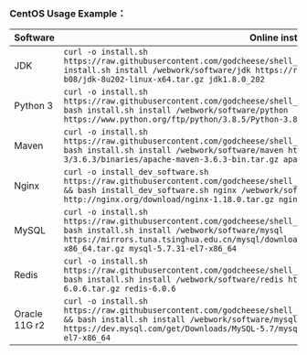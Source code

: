 
### CentOS Usage Example：

| Software | Online install | Offline install | Remark |
| -------- | -------------- | --------------- | ------ |
| JDK | ```curl -o install.sh https://raw.githubusercontent.com/godcheese/shell_bag/master/centos7/install_jdk.sh && bash install.sh install /webwork/software/jdk https://repo.huaweicloud.com/java/jdk/8u202-b08/jdk-8u202-linux-x64.tar.gz jdk1.8.0_202``` | ```curl -o install_dev_software.sh https://raw.githubusercontent.com/godcheese/shell_bag/master/centos7/install_jdk.sh && bash install.sh install /webwork/software/jdk jdk-8u202-linux-x64.tar.gz jdk1.8.0_202``` | / |
| Python 3 | ```curl -o install.sh https://raw.githubusercontent.com/godcheese/shell_bag/master/centos7/install_python3.sh && bash install.sh install /webwork/software/python https://www.python.org/ftp/python/3.8.5/Python-3.8.5.tgz Python-3.8.5``` | ```curl -o install.sh https://raw.githubusercontent.com/godcheese/shell_bag/master/centos7/install_python3.sh && bash install.sh install /webwork/software/python Python-3.8.5.tgz Python-3.8.5``` | / |
| Maven | ```curl -o install.sh https://raw.githubusercontent.com/godcheese/shell_bag/master/centos7/install_maven.sh && bash install.sh install /webwork/software/maven https://downloads.apache.org/maven/maven-3/3.6.3/binaries/apache-maven-3.6.3-bin.tar.gz apache-maven-3.6.3``` | ```curl -o install.sh https://raw.githubusercontent.com/godcheese/shell_bag/master/centos7/install_maven.sh && bash install.sh install /webwork/software/maven apache-maven-3.6.3-bin.tar.gz apache-maven-3.6.3``` | / |
| Nginx | ```curl -o install_dev_software.sh https://raw.githubusercontent.com/godcheese/shell_bag/master/centos7/install_dev_software.sh && bash install_dev_software.sh nginx /webwork/software/nginx http://nginx.org/download/nginx-1.18.0.tar.gz nginx-1.18.0``` | ```curl -o install_dev_software.sh https://raw.githubusercontent.com/godcheese/shell_bag/master/centos7/install_dev_software.sh && bash install_dev_software.sh maven /webwork/software/nginx nginx-1.18.0.tar.gz nginx-1.18.0``` | / |
| MySQL | ```curl -o install.sh https://raw.githubusercontent.com/godcheese/shell_bag/master/centos7/install_mysql.sh && bash install.sh install /webwork/software/mysql https://mirrors.tuna.tsinghua.edu.cn/mysql/downloads/MySQL-5.7/mysql-5.7.31-el7-x86_64.tar.gz mysql-5.7.31-el7-x86_64``` | ```curl -o install.sh https://raw.githubusercontent.com/godcheese/shell_bag/master/centos7/install_mysql.sh && bash install.sh install /webwork/software/mysql mysql-5.7.31-el7-x86_64.tar.gz mysql-5.7.31-el7-x86_64``` | / |
| Redis | ```curl -o install.sh https://raw.githubusercontent.com/godcheese/shell_bag/master/centos7/install_redis.sh && bash install.sh install /webwork/software/redis http://download.redis.io/releases/redis-6.0.6.tar.gz redis-6.0.6``` | ```curl -o install.sh https://raw.githubusercontent.com/godcheese/shell_bag/master/centos7/install_dev_software.sh && bash install.sh install /webwork/software/redis redis-6.0.6.tar.gz redis-6.0.6``` | / |
| Oracle 11G r2 | ```curl -o install.sh https://raw.githubusercontent.com/godcheese/shell_bag/master/centos7/install_oracle11gr2.sh && bash install.sh install /webwork/software/mysql https://dev.mysql.com/get/Downloads/MySQL-5.7/mysql-5.7.31-el7-x86_64.tar.gz mysql-5.7.31-el7-x86_64``` | ```curl -o install.sh https://raw.githubusercontent.com/godcheese/shell_bag/master/centos7/install_oracle11gr2.sh && bash install.sh install /webwork/software/mysql mysql-5.7.31-el7-x86_64.tar.gz mysql-5.7.31-el7-x86_64``` | / |
